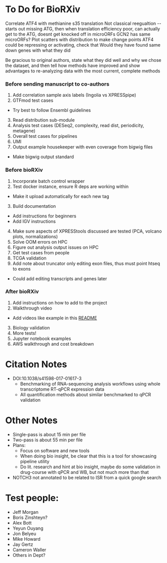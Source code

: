 # To Do for BioRXiv
<!--- Finished
Bio insight section
Export single summary images
  - Fix so it doesn't keep subplots as it goes
-->

Correlate ATF4 with methianine s35 translation
Not classical reegualtion -- starts out missing ATG, then when translation efficiency poor, can actually get to the ATG, doesnt get knocked off in microORFs
GCN2 has same microORFs?
Plot scatters with distribution to make change points
ATF4 could be repressing or activating, check that
Would they have found same down genes with what they did

Be gracious to original authors, state what they did well and why we chose the dataset, and then tell how methods have improved and show advantages to re-analyzing data with the most current, complete methods

### Before sending manuscript to co-authors
1. Add correlation sample axis labels (Ingolia vs XPRESSpipe)
2. GTFmod test cases
  - Try best to follow Ensembl guidelines
3. Read distribution sub-module
4. Analysis test cases (DESeq2, complexity, read dist, periodicity, metagene)
5. Overall test cases for pipelines
6. UMI
7. Output example housekeeper with even coverage from bigwig files
  - Make bigwig output standard

### Before bioRXiv
1. Incorporate batch control wrapper
2. Test docker instance, ensure R deps are working within
  - Make it upload automatically for each new tag
3. Build documentation
  - Add instructions for beginners
  - Add IGV instructions
4. Make sure aspects of XPRESStools discussed are tested (PCA, volcano plots, normalizations)
5. Solve OOM errors on HPC
6. Figure out analysis output issues on HPC
7. Get test cases from people
8. TCGA validation
9. Add note about truncator only editing exon files, thus must point htseq to exons
  - Could add editing transcripts and genes later

### After bioRXiv
1. Add instructions on how to add to the project
2. Walkthrough video
  - Add videos like example in this [README](https://github.com/manubot/manubot)
3. Biology validation
4. More tests!
5. Jupyter notebook examples
6. AWS walkthrough and cost breakdown




# Citation Notes
- DOI:10.1038/s41598-017-01617-3
  - Benchmarking of RNA-sequencing analysis workflows using whole transcriptome RT-qPCR expression data
  - All quantification methods about similar benchmarked to qPCR validation

# Other Notes
- Single-pass is about 15 min per file
- Two-pass is about 55 min per file
- Plans:
  - Focus on software and new tools
  - When doing bio insight, be clear that this is a tool for showcasing pipeline utility
  - Do lit. research and hint at bio insight, maybe do some validation in drug-course with qPCR and WB, but not much more than that
- NOTCH3 not annotated to be related to ISR from a quick google search


# Test people:
- Jeff Morgan
- Boris Zinshteyn?
- Alex Bott
- Yeyun Ouyang
- Jon Belyeu
- Mike Howard
- Jay Gertz
- Cameron Waller
- Others in Dept?
